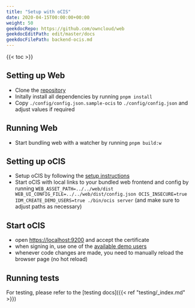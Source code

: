 ```yaml
---
title: "Setup with oCIS"
date: 2020-04-15T00:00:00+00:00
weight: 50
geekdocRepo: https://github.com/owncloud/web
geekdocEditPath: edit/master/docs
geekdocFilePath: backend-ocis.md
---
```


{{< toc >}}

## Setting up Web

- Clone the [repository](https://github.com/owncloud/web/)
- Initally install all dependencies by running `pnpm install`
- Copy `./config/config.json.sample-ocis` to `./config/config.json` and adjust values if required

## Running Web

- Start bundling web with a watcher by running `pnpm build:w`

## Setting up oCIS

- Setup oCIS by following the [setup instructions](https://owncloud.dev/ocis/getting-started/)
- Start oCIS with local links to your bundled web frontend and config by running `WEB_ASSET_PATH=../../web/dist WEB_UI_CONFIG_FILE=../../web/dist/config.json OCIS_INSECURE=true IDM_CREATE_DEMO_USERS=true ./bin/ocis server` (and make sure to adjust paths as necessary)

## Start oCIS

- open [https://localhost:9200](https://localhost:9200) and accept the certificate
- when signing in, use one of the [available demo users](https://owncloud.dev/ocis/getting-started/demo-users/)
- whenever code changes are made, you need to manually reload the browser page (no hot reload)

## Running tests

For testing, please refer to the [testing docs]({{< ref "testing/_index.md" >}})

